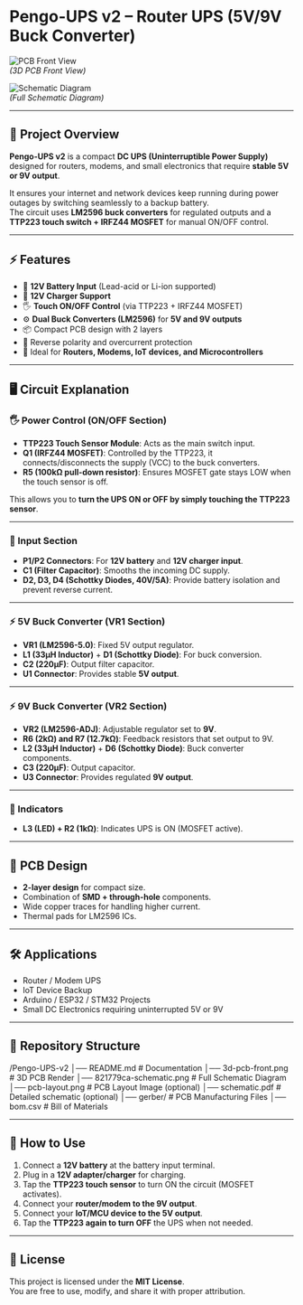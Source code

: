 # Pengo-UPS v2 – Router UPS (5V/9V Buck Converter)

![PCB Front View](./3d-pcb-font.png)  
*(3D PCB Front View)*  

![Schematic Diagram](./821779ca-322f-4e97-bc21-2c0b6a08329d.png)  
*(Full Schematic Diagram)*  

---

## 📌 Project Overview
**Pengo-UPS v2** is a compact **DC UPS (Uninterruptible Power Supply)** designed for routers, modems, and small electronics that require **stable 5V or 9V output**.  

It ensures your internet and network devices keep running during power outages by switching seamlessly to a backup battery.  
The circuit uses **LM2596 buck converters** for regulated outputs and a **TTP223 touch switch + IRFZ44 MOSFET** for manual ON/OFF control.

---

## ⚡ Features
- 🔋 **12V Battery Input** (Lead-acid or Li-ion supported)  
- 🔌 **12V Charger Support**  
- 🖐️ **Touch ON/OFF Control** (via TTP223 + IRFZ44 MOSFET)  
- ⚙️ **Dual Buck Converters (LM2596)** for **5V and 9V outputs**  
- 📦 Compact PCB design with 2 layers  
- 🔧 Reverse polarity and overcurrent protection  
- 📡 Ideal for **Routers, Modems, IoT devices, and Microcontrollers**  

---

## 🖥️ Circuit Explanation

### 🖐️ Power Control (ON/OFF Section)
- **TTP223 Touch Sensor Module**: Acts as the main switch input.  
- **Q1 (IRFZ44 MOSFET)**: Controlled by the TTP223, it connects/disconnects the supply (VCC) to the buck converters.  
- **R5 (100kΩ pull-down resistor)**: Ensures MOSFET gate stays LOW when the touch sensor is off.  

This allows you to **turn the UPS ON or OFF by simply touching the TTP223 sensor**.

---

### 🔌 Input Section
- **P1/P2 Connectors**: For **12V battery** and **12V charger input**.  
- **C1 (Filter Capacitor)**: Smooths the incoming DC supply.  
- **D2, D3, D4 (Schottky Diodes, 40V/5A)**: Provide battery isolation and prevent reverse current.  

---

### ⚡ 5V Buck Converter (VR1 Section)
- **VR1 (LM2596-5.0)**: Fixed 5V output regulator.  
- **L1 (33µH Inductor)** + **D1 (Schottky Diode)**: For buck conversion.  
- **C2 (220µF)**: Output filter capacitor.  
- **U1 Connector**: Provides stable **5V output**.  

---

### ⚡ 9V Buck Converter (VR2 Section)
- **VR2 (LM2596-ADJ)**: Adjustable regulator set to **9V**.  
- **R6 (2kΩ) and R7 (12.7kΩ)**: Feedback resistors that set output to 9V.  
- **L2 (33µH Inductor)** + **D6 (Schottky Diode)**: Buck converter components.  
- **C3 (220µF)**: Output capacitor.  
- **U3 Connector**: Provides regulated **9V output**.  

---

### 🔦 Indicators
- **L3 (LED) + R2 (1kΩ)**: Indicates UPS is ON (MOSFET active).  

---

## 📐 PCB Design
- **2-layer design** for compact size.  
- Combination of **SMD + through-hole** components.  
- Wide copper traces for handling higher current.  
- Thermal pads for LM2596 ICs.  

---

## 🛠️ Applications
- Router / Modem UPS  
- IoT Device Backup  
- Arduino / ESP32 / STM32 Projects  
- Small DC Electronics requiring uninterrupted 5V or 9V  

---

## 📂 Repository Structure
/Pengo-UPS-v2
│── README.md # Documentation
│── 3d-pcb-front.png # 3D PCB Render
│── 821779ca-schematic.png # Full Schematic Diagram
│── pcb-layout.png # PCB Layout Image (optional)
│── schematic.pdf # Detailed schematic (optional)
│── gerber/ # PCB Manufacturing Files
│── bom.csv # Bill of Materials


---

## 🔧 How to Use
1. Connect a **12V battery** at the battery input terminal.  
2. Plug in a **12V adapter/charger** for charging.  
3. Tap the **TTP223 touch sensor** to turn ON the circuit (MOSFET activates).  
4. Connect your **router/modem to the 9V output**.  
5. Connect your **IoT/MCU device to the 5V output**.  
6. Tap the **TTP223 again to turn OFF** the UPS when not needed.  

---

## 📜 License
This project is licensed under the **MIT License**.  
You are free to use, modify, and share it with proper attribution.  
